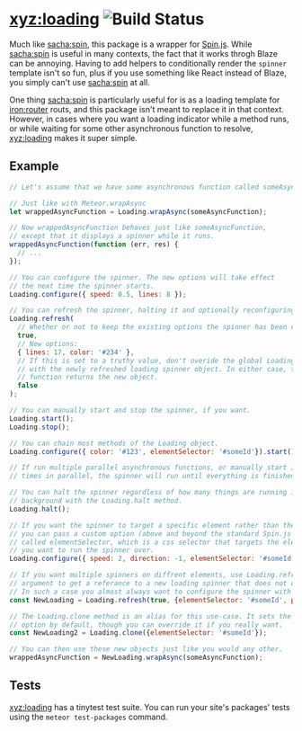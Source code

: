 # [xyz:loading](https://atmospherejs.com/xyz/loading) ![Build Status](https://travis-ci.org/foxbenjaminfox/meteor-loading.svg?branch=master)

Much like [sacha:spin](https://atmospherejs.com/sacha/spin), this package is a wrapper for [Spin.js](https://github.com/fgnass/spin.js). While [sacha:spin](https://atmospherejs.com/sacha/spin) is useful in many contexts, the fact that it works throgh Blaze can be annoying. Having to add helpers to conditionally render the `spinner` template isn't so fun, plus if you use something like React instead of Blaze, you simply can't use [sacha:spin](https://atmospherejs.com/sacha/spin) at all.

One thing [sacha:spin](https://atmospherejs.com/sacha/spin) is particularly useful for is as a loading template for [iron:router](https://atmospherejs.com/iron/router) routs, and this package isn't meant to replace it in that context. However, in cases where you want a loading indicator while a method runs, or while waiting for some other asynchronous function to resolve, [xyz:loading](https://atmospherejs.com/xyz/loading) makes it super simple.

## Example
````javascript
// Let's assume that we have some asynchronous function called someAsyncFunction.

// Just like with Meteor.wrapAsync
let wrappedAsyncFunction = Loading.wrapAsync(someAsyncFunction);

// Now wrappedAsyncFunction behaves just like someAsyncFunction,
// except that it displays a spinner while it runs.
wrappedAsyncFunction(function (err, res) {
  // ...
});

// You can configure the spinner. The new options will take effect
// the next time the spinner starts.
Loading.configure({ speed: 0.5, lines: 8 });

// You can refresh the spinner, halting it and optionally reconfiguring it.
Loading.refresh(
  // Whether or not to keep the existing options the spinner has been configured with:
  true, 
  // New options:
  { lines: 17, color: '#234' },
  // If this is set to a truthy value, don't overide the global Loading object
  // with the newly refreshed loading spinner object. In either case, the refresh
  // function returns the new object.
  false
);

// You can manually start and stop the spinner, if you want.
Loading.start();
Loading.stop();

// You can chain most methods of the Loading object.
Loading.configure({ color: '#123', elementSelector: '#someId'}).start();

// If run multiple parallel asynchronous functions, or manually start it multiple
// times in parallel, the spinner will run until everything is finished.

// You can halt the spinner regardless of how many things are running in the
// background with the Loading.halt method.
Loading.halt();

// If you want the spinner to target a specific element rather than the page's body,
// you can pass a custom option (above and beyond the standard Spin.js options),
// called elementSelector, which is a css selector that targets the element
// you want to run the spinner over.
Loading.configure({ speed: 2, direction: -1, elementSelector: '#someId'});

// If you want multiple spinners on diffrent elements, use Loading.refresh with a truthy third
// argument to get a referance to a new loading spinner that does not override the global spinner.
// In such a case you almost always want to configure the spinner with position: 'relative'.
const NewLoading = Loading.refresh(true, {elementSelector: '#someId', position: 'relative'}, true);

// The Loading.clone method is an alias for this use-case. It sets the position: 'relative'
// option by default, though you can override it if you really want.
const NewLoading2 = Loading.clone({elementSelector: '#someId'});

// You can then use these new objects just like you would any other.
wrappedAsyncFunction = NewLoading.wrapAsync(someAsyncFunction);
````

## Tests
[xyz:loading](https://atmospherejs.com/xyz/loading) has a tinytest test suite. You can run your site's packages' tests using the `meteor test-packages` command.
